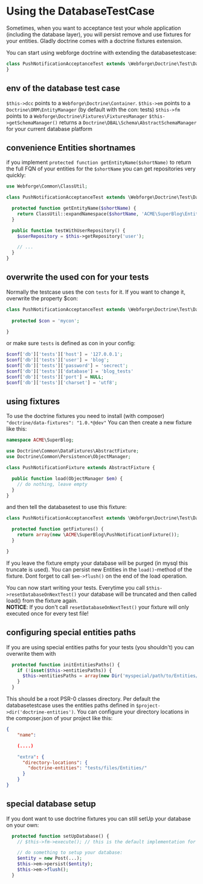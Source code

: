 # Using the DatabaseTestCase

Sometimes, when you want to acceptance test your whole application (including the database layer), you will persist remove and use fixtures for your entities.
Gladly doctrine comes with a doctrine fixtures extension.

You can start using webforge doctrine with extending the databasetestcase:

```php
class PushNotificationAcceptanceTest extends \Webforge\Doctrine\Test\DatabaseTestCase {
}
```

## env of the database test case

`$this->dcc` points to a `Webforge\Doctrine\Container`.
`$this->em` points to a `Doctrine\ORM\EntityManager` (by default with the con: tests)
`$this->fm` points to a `Webforge\Doctrine\Fixtures\FixturesManager`
`$this->getSchemaManager()` returns a `Doctrine\DBAL\Schema\AbstractSchemaManager` for your current database platform

## convenience Entities shortnames

if you implement `protected function getEntityName($shortName)` to return the full FQN of your entities for the `$shortName` you can get repositories very quickly:

```php
use Webforge\Common\ClassUtil;

class PushNotificationAcceptanceTest extends \Webforge\Doctrine\Test\DatabaseTestCase {

  protected function getEntityName($shortName) {
    return ClassUtil::expandNamespace($shortName, 'ACME\SuperBlog\Entities');
  }

  public function testWithUserRepository() {
    $userRepository = $this->getRepository('user');

    // ...
  }
}
```

## overwrite the used con for your tests

Normally the testcase uses the con `tests` for it. If you want to change it, overwrite the property $con:
```php
class PushNotificationAcceptanceTest extends \Webforge\Doctrine\Test\DatabaseTestCase {
  
  protected $con = 'mycon';

}
```
or make sure `tests` is defined as con in your config:

```php
$conf['db']['tests']['host'] = '127.0.0.1';
$conf['db']['tests']['user'] = 'blog';
$conf['db']['tests']['password'] = 'secrect';
$conf['db']['tests']['database'] = 'blog_tests'
$conf['db']['tests']['port'] = NULL;
$conf['db']['tests']['charset'] = 'utf8';
```

## using fixtures

To use the doctrine fixtures you need to install (with composer) `"doctrine/data-fixtures": "1.0.*@dev"`
You can then create a new fixture like this:

```php
namespace ACME\SuperBlog;

use Doctrine\Common\DataFixtures\AbstractFixture;
use Doctrine\Common\Persistence\ObjectManager;

class PushNotificationFixture extends AbstractFixture {

  public function load(ObjectManager $em) {
    // do nothing, leave empty
  }
}
```

and then tell the databasetest to use this fixture:

```php
class PushNotificationAcceptanceTest extends \Webforge\Doctrine\Test\DatabaseTestCase {

  protected function getFixtures() {
    return array(new \ACME\SuperBlog\PushNotificationFixture());
  }

}
```

If you leave the fixture empty your database will be purged (in mysql this truncate is used). You can persist new Entities in the `load()`-method of the fixture. Dont forget to call `$em->flush()` on the end of the load operation.

You can now start writing your tests. Everytime you call `$this->resetDatabaseOnNextTest()` your database will be truncated and then called load() from the fixture again.  
**NOTICE**: If you don't call `resetDatabaseOnNextTest()` your fixture will only executed once for every test file!

## configuring special entities paths

If you are using special entities paths for your tests (you shouldn't) you can overwrite them with

```php
  protected function initEntitiesPaths() {
    if (!isset($this->entitiesPaths)) {
      $this->entitiesPaths = array(new Dir('myspecial/path/to/Entities/'));
    }
  }
```
This should be a root PSR-0 classes directory. Per default the databasetestcase uses the entities paths defined in `$project->dir('doctrine-entities')`. You can configure your directory locations in the composer.json of your project like this:

```json
{
    "name": 

    (....)

    "extra": {
      "directory-locations": {
        "doctrine-entities": "tests/files/Entities/"
      }
    }
}
```

## special database setup

If you dont want to use doctrine fixtures you can still setUp your database on your own:

```php
  protected function setUpDatabase() {
    // $this->fm->execute(); // this is the default implementation for setUpDatabase

    // do something to setup your database:
    $entity = new Post(...);
    $this->em->persist($entity);
    $this->em->flush();
  }
```
